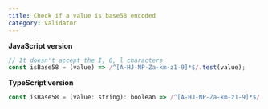 ```yaml
---
title: Check if a value is base58 encoded
category: Validator
---
```


**JavaScript version**

```js
// It doesn't accept the I, O, l characters
const isBase58 = (value) => /^[A-HJ-NP-Za-km-z1-9]*$/.test(value);
```

**TypeScript version**

```js
const isBase58 = (value: string): boolean => /^[A-HJ-NP-Za-km-z1-9]*$/.test(value);
```
